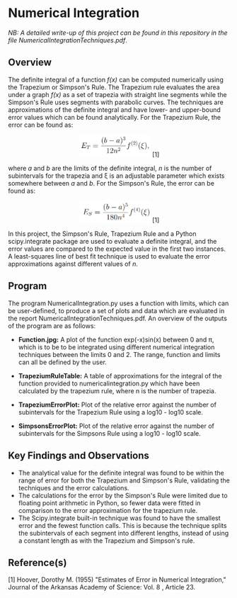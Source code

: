 # Numerical Integration
*NB: A detailed write-up of this project can be found in this repository in the file NumericalIntegrationTechniques.pdf*.

## Overview
The definite integral of a function *f(x)* can be computed numerically using the Trapezium or Simpson's Rule. The Trapezium rule evaluates the area under a graph *f(x)* as a set of trapezia with straight line segments while the Simpson's Rule uses segments with parabolic curves. The techniques are approximations of the definite integral and have lower- and upper-bound error values which can be found analytically. For the Trapezium Rule, the error can be found as: 
<p align="center">
<img src="https://github.com/zaneali1/ScientificComputing/blob/main/READMEimages/ErrorT.PNG" width="160"/> [1]
</p>

where *a* and *b* are the limits of the definite integral, *n* is the number of subintervals for the trapezia and ξ is an adjustable parameter which exists somewhere between *a* and *b*. For the Simpson's Rule, the error can be found as: 
<p align="center">
<img src="https://github.com/zaneali1/ScientificComputing/blob/main/READMEimages/ErrorS.PNG" width="160"/> [1]
</p>

In this project, the Simpson's Rule, Trapezium Rule and a Python scipy.integrate package are used to evaluate a definite integral, and the error values are compared to the expected value in the first two instances. A least-squares line of best fit technique is used to evaluate the error approximations against different values of _n_.

## Program
The program NumericalIntegration.py uses a function with limits, which can be user-defined, to produce a set of plots and data which are evaluated in the report NumericalIntegrationTechniques.pdf. An overview of the outputs of the program are as follows:
- **Function.jpg:** A plot of the function exp(-x)sin(x) between 0 and π, which is to be to be integrated using different numerical integration techniques 
between the limits 0 and 2. The range, function and limits can all be defined by the user. 

- **TrapeziumRuleTable:** A table of approximations for the integral of the function provided to numericalintegration.py which have been calculated by the 
trapezium rule, where n is the number of trapezia. 

- **TrapeziumErrorPlot:** Plot of the relative error against the number of subintervals for the Trapezium Rule using a log10 - log10 scale.

- **SimpsonsErrorPlot:**  Plot of the relative error against the number of subintervals for the Simpsons Rule using a log10 - log10 scale.

## Key Findings and Observations
- The analytical value for the definite integral was found to be within the range of error for both the Trapezium and Simpson's Rule, validating the techniques and the
error calculations. 
- The calculations for the error by the Simpson's Rule were limited due to floating point arithmetic in Python, so fewer data were fitted in comparison to the error 
approximation for the trapezium rule. 
- The Scipy.integrate built-in technique was found to have the smallest error and the fewest function calls. This is because the technique splits the subintervals of each
segment into different lengths, instead of using a constant length as with the Trapezium and Simpson's rule.

## Reference(s)
[1] Hoover, Dorothy M. (1955) "Estimates of Error in Numerical Integration," Journal of the Arkansas Academy of Science: Vol. 8 , Article
23.
